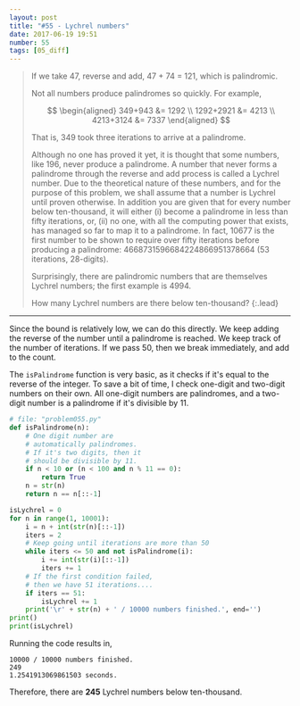 ```yaml
---
layout: post
title: "#55 - Lychrel numbers"
date: 2017-06-19 19:51
number: 55
tags: [05_diff]
---
```

> If we take 47, reverse and add, 47 + 74 = 121, which is palindromic.
> 
> Not all numbers produce palindromes so quickly. For example,
> 
> $$
> \begin{aligned}
> 349+943 &= 1292
> \\
> 1292+2921 &= 4213
> \\
> 4213+3124 &= 7337
> \end{aligned}
> $$
> 
> That is, 349 took three iterations to arrive at a palindrome.
> 
> Although no one has proved it yet, it is thought that some numbers, like 196, never produce a palindrome. A number that never forms a palindrome through the reverse and add process is called a Lychrel number. Due to the theoretical nature of these numbers, and for the purpose of this problem, we shall assume that a number is Lychrel until proven otherwise. In addition you are given that for every number below ten-thousand, it will either (i) become a palindrome in less than fifty iterations, or, (ii) no one, with all the computing power that exists, has managed so far to map it to a palindrome. In fact, 10677 is the first number to be shown to require over fifty iterations before producing a palindrome: 4668731596684224866951378664 (53 iterations, 28-digits).
> 
> Surprisingly, there are palindromic numbers that are themselves Lychrel numbers; the first example is 4994.
> 
> How many Lychrel numbers are there below ten-thousand?
{:.lead}
* * *

Since the bound is relatively low, we can do this directly. We keep adding the reverse of the number until a palindrome is reached. We keep track of the number of iterations. If we pass 50, then we break immediately, and add to the count.

The `isPalindrome` function is very basic, as it checks if it's equal to the reverse of the integer. To save a bit of time, I check one-digit and two-digit numbers on their own. All one-digit numbers are palindromes, and a two-digit number is a palindrome if it's divisible by 11.
```python
# file: "problem055.py"
def isPalindrome(n):
    # One digit number are
    # automatically palindromes.
    # If it's two digits, then it
    # should be divisible by 11.
    if n < 10 or (n < 100 and n % 11 == 0):
        return True
    n = str(n)
    return n == n[::-1]

isLychrel = 0
for n in range(1, 10001):
    i = n + int(str(n)[::-1])
    iters = 2
    # Keep going until iterations are more than 50
    while iters <= 50 and not isPalindrome(i):
        i += int(str(i)[::-1])
        iters += 1
    # If the first condition failed,
    # then we have 51 iterations....
    if iters == 51:
        isLychrel += 1
    print('\r' + str(n) + ' / 10000 numbers finished.', end='')
print()
print(isLychrel)
```
Running the code results in,
```
10000 / 10000 numbers finished.
249
1.2541913069861503 seconds.
```
Therefore, there are **245** Lychrel numbers below ten-thousand.